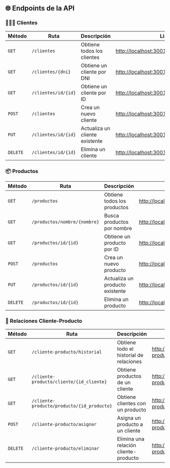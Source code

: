 ## 🌐 Endpoints de la API

### 🧑‍🤝‍🧑 Clientes

| Método | Ruta | Descripción | Link |
|--------|------|-------------|------|
| `GET` | `/clientes` | Obtiene todos los clientes | [http://localhost:3001/clientes](http://localhost:3001/clientes) |
| `GET` | `/clientes/{dni}` | Obtiene un cliente por DNI | [http://localhost:3001/clientes/12345678](http://localhost:3001/clientes/12345678) |
| `GET` | `/clientes/id/{id}` | Obtiene un cliente por ID | [http://localhost:3001/clientes/id/1](http://localhost:3001/clientes/id/1) |
| `POST` | `/clientes` | Crea un nuevo cliente | [http://localhost:3001/clientes](http://localhost:3001/clientes) |
| `PUT` | `/clientes/id/{id}` | Actualiza un cliente existente | [http://localhost:3001/clientes/id/1](http://localhost:3001/clientes/id/1) |
| `DELETE` | `/clientes/id/{id}` | Elimina un cliente | [http://localhost:3001/clientes/id/1](http://localhost:3001/clientes/id/1) |

### 📦 Productos

| Método | Ruta | Descripción | Link |
|--------|------|-------------|------|
| `GET` | `/productos` | Obtiene todos los productos | [http://localhost:3001/productos](http://localhost:3001/productos) |
| `GET` | `/productos/nombre/{nombre}` | Busca productos por nombre | [http://localhost:3001/productos/nombre/Teclado](http://localhost:3001/productos/nombre/Teclado) |
| `GET` | `/productos/id/{id}` | Obtiene un producto por ID | [http://localhost:3001/productos/id/2](http://localhost:3001/productos/id/2) |
| `POST` | `/productos` | Crea un nuevo producto | [http://localhost:3001/productos](http://localhost:3001/productos) |
| `PUT` | `/productos/id/{id}` | Actualiza un producto existente | [http://localhost:3001/productos/id/2](http://localhost:3001/productos/id/2) |
| `DELETE` | `/productos/id/{id}` | Elimina un producto | [http://localhost:3001/productos/id/2](http://localhost:3001/productos/id/2) |

### 🔄 Relaciones Cliente-Producto

| Método | Ruta | Descripción | Link |
|--------|------|-------------|------|
| `GET` | `/cliente-producto/historial` | Obtiene todo el historial de relaciones | [http://localhost:3001/cliente-producto/historial](http://localhost:3001/cliente-producto/historial) |
| `GET` | `/cliente-producto/cliente/{id_cliente}` | Obtiene productos de un cliente | [http://localhost:3001/cliente-producto/cliente/1](http://localhost:3001/cliente-producto/cliente/1) |
| `GET` | `/cliente-producto/producto/{id_producto}` | Obtiene clientes con un producto | [http://localhost:3001/cliente-producto/producto/2](http://localhost:3001/cliente-producto/producto/2) |
| `POST` | `/cliente-producto/asignar` | Asigna un producto a un cliente | [http://localhost:3001/cliente-producto/asignar](http://localhost:3001/cliente-producto/asignar) |
| `DELETE` | `/cliente-producto/eliminar` | Elimina una relación cliente-producto | [http://localhost:3001/cliente-producto/eliminar](http://localhost:3001/cliente-producto/eliminar) |
